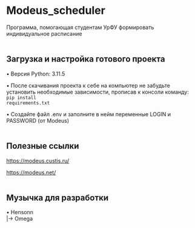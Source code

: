 # Modeus_scheduler
Программа, помогающая студентам УрФУ формировать индивидуальное расписание
<br /> <br />


## Загрузка и настройка готового проекта
• Версия Python: 3.11.5

• После скачивания проекта к себе на компьютер не забудьте установить необходимые зависимости, прописав к консоли команду: 
<code>pip install requirements.txt</code>

• Создайте файл .env и заполните в нейм переменные LOGIN и PASSWORD (от Modeus)
<br /> <br />


## Полезные ссылки
https://modeus.custis.ru/

https://modeus.net/
<br /> <br />


## Музычка для разработки 
• Hensonn <br />
|-> Omega

<!--
• Inon Zur <br />
|-> Main Theme (Fallout 4) <br />
|-> Hope Remains <br />
|-> Rebuild, Renew

• Jeremy Soule (Skyrim) <br />
|-> From Past to Present ♡ <br />
|-> Wind Guide You <br />
-->
